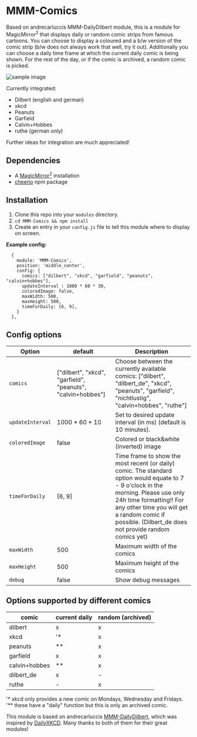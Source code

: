 # MMM-Comics
Based on andrecarluccis MMM-DailyDilbert module, this is a module for MagicMirror<sup>2</sup> that displays daily or random comic strips from famous cartoons.
You can choose to display a coloured and a b/w version of the comic strip (b/w does not always work that well, try it out). 
Additionally you can choose a daily time frame at which the current daily comic is being shown. For the rest of the day, or if the comic is archived, a random comic is picked.

![sample image](dilbert.png)

Currently integrated:
  * Dilbert (english and german)
  * xkcd
  * Peanuts
  * Garfield
  * Calvin+Hobbes
  * ruthe (german only)

Further ideas for integration are much appreciated!


## Dependencies
  * A [MagicMirror<sup>2</sup>](https://github.com/MichMich/MagicMirror) installation
  * [cheerio](https://github.com/cheeriojs/cheerio) npm package

## Installation
  1. Clone this repo into your `modules` directory.
  2. `cd MMM-Comics && npm install`
  3. Create an entry in your `config.js` file to tell this module where to display on screen.

 **Example config:**
```
  {
    module: 'MMM-Comics',
    position: 'middle_center',
    config: {
      comics: ["dilbert", "xkcd", "garfield", "peanuts", "calvin+hobbes"],         
      updateInterval : 1000 * 60 * 30,
      coloredImage: false,
      maxWidth: 500,
      maxHeight: 500,
      timeForDaily: [6, 9],
    }
  },
```

## Config options
| **Option** | **default** | **Description** |
| --- | --- | --- |
| `comics` | ["dilbert", "xkcd", "garfield", "peanuts", "calvin+hobbes"] | Choose between the currently available comics: ["dilbert", "dilbert_de", "xkcd", "peanuts", "garfield", "nichtlustig", "calvin+hobbes", "ruthe"] |
| `updateInterval` | 1000 * 60 * 10 | Set to desired update interval (in ms) (default is 10 minutes). |
| `coloredImage` | false | Colored or black&white (inverted) image |
| `timeForDaily` | [6, 9] | Time frame to show the most recent (or daily) comic. The standard option would equate to 7 - 9 o'clock in the morning. Please use only 24h time formatting!! For any other time you will get a random comic if possible. (Dilbert_de does not provide random comics yet) |
| `maxWidth` | 500 | Maximum width of the comics |
| `maxHeight` | 500 | Maximum height of the comics |
| `debug` | false | Show debug messages |



## Options supported by different comics
| **comic** | **current daily** | **random (archived)** |
| --- | --- | --- |
| dilbert | x | x |
| xkcd | '* | x |
| peanuts | ** | x |
| garfield | x | x |
| calvin+hobbes | ** | x |
| dilbert_de | x | - |
| ruthe | - | x |

 '* xkcd only provides a new comic on Mondays, Wednesday and Fridays.
 '** these have a "daily" function but this is only an archived comic.


This module is based on andrecarluccis [MMM-DailyDilbert](https://github.com/andrecarlucci/MMM-DailyDilbert), which was inspired by [DailyXKCD](https://github.com/Blastitt/DailyXKCD).
Many thanks to both of them for their great modules!
